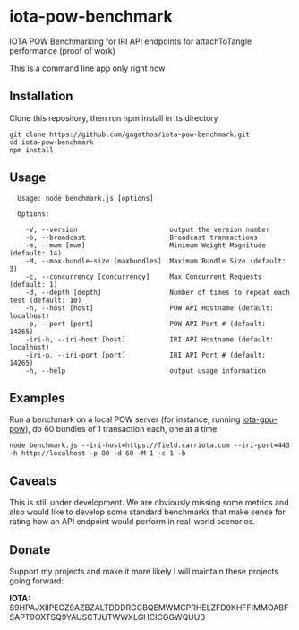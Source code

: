 # iota-pow-benchmark

IOTA POW Benchmarking for IRI API endpoints for attachToTangle performance (proof of work)

This is a command line app only right now

## Installation

Clone this repository, then run npm install in its directory

```
git clone https://github.com/gagathos/iota-pow-benchmark.git
cd iota-pow-benchmark
npm install
```

## Usage

```
  Usage: node benchmark.js [options]

  Options:

    -V, --version                       output the version number
    -b, --broadcast                     Broadcast transactions
    -m, --mwm [mwm]                     Minimum Weight Magnitude (default: 14)
    -M, --max-bundle-size [maxbundles]  Maximum Bundle Size (default: 3)
    -c, --concurrency [concurrency]     Max Concurrent Requests (default: 1)
    -d, --depth [depth]                 Number of times to repeat each test (default: 10)
    -h, --host [host]                   POW API Hostname (default: localhost)
    -p, --port [port]                   POW API Port # (default: 14265)
    -iri-h, --iri-host [host]           IRI API Hostname (default: localhost)
    -iri-p, --iri-port [port]           IRI API Port # (default: 14265)
    -h, --help                          output usage information
```

## Examples

Run a benchmark on a local POW server (for instance, running [iota-gpu-pow](https://github.com/gagathos/iota-gpu-pow)), do 60 bundles of 1 transaction each, one at a time
```
node benchmark.js --iri-host=https://field.carriota.com --iri-port=443 -h http://localhost -p 80 -d 60 -M 1 -c 1 -b
```

## Caveats

This is still under development. We are obviously missing some metrics and also would like to develop some standard benchmarks that make sense for rating how an API endpoint would perform in real-world scenarios.

## Donate

Support my projects and make it more likely I will maintain these projects going forward:

**IOTA:** S9HPAJXIIPEGZ9AZBZALTDDDRGGBQEMWMCPRHELZFD9KHFFIMMOABFSAPT9OXTSQ9YAUSCTJUTWWXLGHCICGGWQUUB
